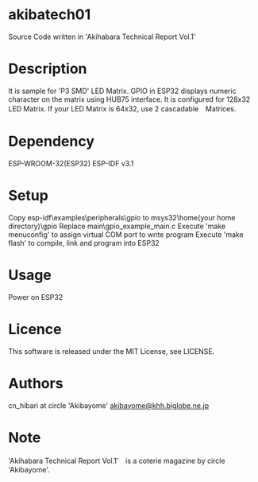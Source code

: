 # akibatech01
Source Code written in 'Akihabara Technical Report Vol.1'

# Description
It is sample for 'P3 SMD' LED Matrix.
GPIO in ESP32 displays numeric character on the matrix using HUB75 interface.
It is configured for 128x32 LED Matrix.
If your LED Matrix is 64x32, use 2 cascadable　Matrices.

# Dependency
ESP-WROOM-32(ESP32)
ESP-IDF v3.1

# Setup
Copy esp-idf\examples\peripherals\gpio to msys32\home\(your home directory)\gpio
Replace main\gpio_example_main.c
Execute 'make menuconfig' to assign virtual COM port to write program
Execute 'make flash' to compile, link and program into ESP32

# Usage
Power on ESP32

# Licence
This software is released under the MIT License, see LICENSE.

# Authors
cn_hibari at circle 'Akibayome'
akibayome@khh.biglobe.ne.jp

# Note
'Akihabara Technical Report Vol.1'　is a coterie magazine by circle 'Akibayome'.
